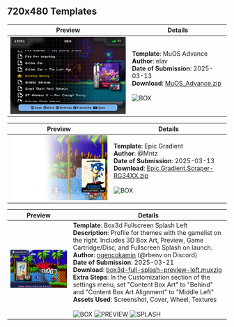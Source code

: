 ## 720x480 Templates

| **Preview** | **Details** |
|-------------|-------------|
| <img src="MuOS_Advance/preview.png" width="320"> | **Template**: MuOS Advance <br> **Author**: elav <br> **Date of Submission**: 2025-03-13 <br> **Download**: [MuOS_Advance.zip](MuOS_Advance/template.zip) <br><br> ![BOX](https://img.shields.io/static/v1?label=&message=BOX&color=%23EDD113&style=for-the-badge) <br> |

| **Preview** | **Details** |
|-------------|-------------|
| <img src="Epic_Gradient_34XX/preview.png" width="320"> | **Template**: Epic Gradient <br> **Author**: @Mntz <br> **Date of Submission**: 2025-03-13 <br> **Download**: [Epic.Gradient.Scraper-RG34XX.zip](Epic_Gradient_34XX/template.zip) <br><br> ![BOX](https://img.shields.io/static/v1?label=&message=BOX&color=%23EDD113&style=for-the-badge) <br> |

| **Preview** | **Details** |
|-------------|-------------|
| <img src="Box3d_Fullscreen_Splash_Left/preview.png" width="320"> | **Template**: Box3d Fullscreen Splash Left <br> **Description**: Profile for themes with the gamelist on the right. Includes 3D Box Art, Preview, Game Cartridge/Disc, and Fullscreen Splash on launch.<br> **Author**: [ngencokamin](https://github.com/ngencokamin) (@rbenv on Discord) <br> **Date of Submission**: 2025-03-21 <br> **Download**: [box3d-full-splash-preview-left.muxzip](Box3d_Fullscreen_Splash_Left/template.zip) <br> **Extra Steps**: In the Customization section of the settings menu, set "Content Box Art" to "Behind" and "Content Box Art Alignment" to "Middle Left" <br> **Assets Used**: Screenshot, Cover, Wheel, Textures <br><br>  ![BOX](https://img.shields.io/static/v1?label=&message=BOX&color=%23EDD113&style=for-the-badge) ![PREVIEW](https://img.shields.io/static/v1?label=&message=PREVIEW&color=%23EDD113&style=for-the-badge) ![SPLASH](https://img.shields.io/static/v1?label=&message=SPLASH&color=%23EDD113&style=for-the-badge) <br>   |
